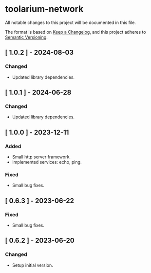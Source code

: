 # toolarium-network

All notable changes to this project will be documented in this file.

The format is based on [Keep a Changelog](https://keepachangelog.com/en/1.0.0/),
and this project adheres to [Semantic Versioning](https://semver.org/spec/v2.0.0.html).

## [ 1.0.2 ] - 2024-08-03
### Changed
- Updated library dependencies.

## [ 1.0.1 ] - 2024-06-28
### Changed
- Updated library dependencies.

## [ 1.0.0 ] - 2023-12-11
### Added
- Small http server framework.
- Implemented services: echo, ping.

### Fixed
- Small bug fixes.

## [ 0.6.3 ] - 2023-06-22
### Fixed
- Small bug fixes.

## [ 0.6.2 ] - 2023-06-20
### Changed
- Setup initial version.
